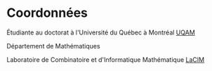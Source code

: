 # Coordonnées

Étudiante au doctorat à l'Université du Québec à Montréal [UQAM](https://math.uqam.ca/)

Département de Mathématiques 

Laboratoire de Combinatoire et d'Informatique Mathématique [LaCIM](http://lacim.uqam.ca/)
